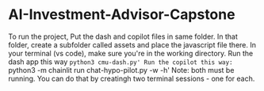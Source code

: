 # AI-Investment-Advisor-Capstone
To run the project,
Put the dash and copilot files in same folder. In that folder, create a subfolder called assets and place the javascript file there. 
In your terminal (vs code), make sure you're in the working directory. Run the dash app this way `python3 cmu-dash.py'
Run the copilot this way: `python3 -m chainlit run chat-hypo-pilot.py -w -h'
Note: both must be running. You can do that by creatingh two terminal sessions - one for each.
